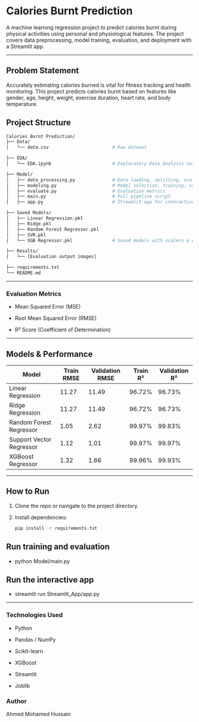 # Calories Burnt Prediction

A machine learning regression project to predict calories burnt during physical activities using personal and physiological features. The project covers data preprocessing, model training, evaluation, and deployment with a Streamlit app.

---

## Problem Statement

Accurately estimating calories burned is vital for fitness tracking and health monitoring. This project predicts calories burnt based on features like gender, age, height, weight, exercise duration, heart rate, and body temperature.

## Project Structure

```bash
Calories Burnt Prediction/
├── Data/
│   └── data.csv                        # Raw dataset

├── EDA/
│   └── EDA.ipynb                       # Exploratory Data Analysis notebook

├── Model/
│   ├── data_processing.py              # Data loading, splitting, scaling, encoding
│   ├── modeling.py                     # Model selection, training, saving, loading
│   ├── evaluate.py                     # Evaluation metrics
│   ├── main.py                         # Full pipeline script
│   ├── app.py                          # Streamlit app for interactive prediction

├── Saved Models/
│   ├── Linear Regression.pkl
│   ├── Ridge.pkl
│   ├── Random Forest Regressor.pkl
│   ├── SVR.pkl
│   └── XGB Regressor.pkl               # Saved models with scalers & encoders

├── Results/
│   └── [Evaluation output images]

├── requirements.txt
└── README.md
```

---

### Evaluation Metrics

- Mean Squared Error (MSE)

- Root Mean Squared Error (RMSE)

- R² Score (Coefficient of Determination)

---


## Models & Performance

| Model                    | Train RMSE | Validation RMSE | Train R²  | Validation R² |
|--------------------------|------------|-----------------|-----------|---------------|
| Linear Regression        | 11.27      | 11.49           | 96.72%    | 96.73%        |
| Ridge Regression         | 11.27      | 11.49           | 96.72%    | 96.73%        |
| Random Forest Regressor  | 1.05       | 2.62            | 99.97%    | 99.83%        |
| Support Vector Regressor | 1.12       | 1.01            | 99.97%    | 99.97%        |
| XGBoost Regressor        | 1.32       | 1.66            | 99.96%    | 99.93%        |

---

## How to Run

1. Clone the repo or navigate to the project directory.
2. Install dependencies:

   ```bash
   pip install -r requirements.txt

## Run training and evaluation

- python Model/main.py

## Run the interactive app

- streamlit run Streamlit_App/app.py

---

### Technologies Used

- Python

- Pandas / NumPy

- Scikit-learn

- XGBoost

- Streamlit

- Joblib



### Author

Ahmed Mohamed Hussain
